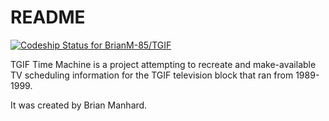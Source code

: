 # README

[![Codeship Status for BrianM-85/TGIF](https://app.codeship.com/projects/5c1adc40-b8b4-0138-dce3-26c4ec2181bb/status?branch=master)](https://app.codeship.com/projects/404842)

TGIF Time Machine is a project attempting to recreate and make-available TV scheduling information for the TGIF television block that ran from 1989-1999.

It was created by Brian Manhard.
